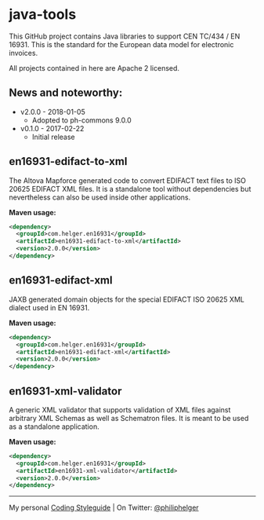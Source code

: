 # java-tools
This GitHub project contains Java libraries to support CEN TC/434 / EN 16931.
This is the standard for the European data model for electronic invoices.

All projects contained in here are Apache 2 licensed.

## News and noteworthy:

* v2.0.0 - 2018-01-05
  * Adopted to ph-commons 9.0.0
* v0.1.0 - 2017-02-22
  * Initial release

## en16931-edifact-to-xml
The Altova Mapforce generated code to convert EDIFACT text files to ISO 20625 EDIFACT XML files.
It is a standalone tool without dependencies but nevertheless can also be used inside other applications.


**Maven usage:**
```xml
<dependency>
  <groupId>com.helger.en16931</groupId>
  <artifactId>en16931-edifact-to-xml</artifactId>
  <version>2.0.0</version>
</dependency>
```

## en16931-edifact-xml
JAXB generated domain objects for the special EDIFACT ISO 20625 XML dialect used in EN 16931.

**Maven usage:**
```xml
<dependency>
  <groupId>com.helger.en16931</groupId>
  <artifactId>en16931-edifact-xml</artifactId>
  <version>2.0.0</version>
</dependency>
```

## en16931-xml-validator
A generic XML validator that supports validation of XML files against arbitrary XML Schemas as well as Schematron files. It is meant to be used as a standalone application.

**Maven usage:**
```xml
<dependency>
  <groupId>com.helger.en16931</groupId>
  <artifactId>en16931-xml-validator</artifactId>
  <version>2.0.0</version>
</dependency>
```

---

My personal [Coding Styleguide](https://github.com/phax/meta/blob/master/CodingStyleguide.md) |
On Twitter: <a href="https://twitter.com/philiphelger">@philiphelger</a>
